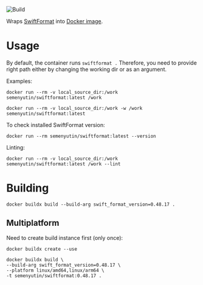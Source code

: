 ![Build](https://github.com/vox-humana/docker-swiftformat/workflows/Docker%20Hub%20Publishing/badge.svg)

Wraps [SwiftFormat](https://github.com/nicklockwood/SwiftFormat) into [Docker image](https://hub.docker.com/r/semenyutin/swiftformat).

# Usage

By default, the container runs `swiftformat .` Therefore, you need to provide right path either by changing the working dir or as an argument.

Examples:

`docker run --rm -v local_source_dir:/work semenyutin/swiftformat:latest /work`

`docker run --rm -v local_source_dir:/work -w /work semenyutin/swiftformat:latest`

To check installed SwiftFormat version:

`docker run --rm semenyutin/swiftformat:latest --version`

Linting:

`docker run --rm -v local_source_dir:/work semenyutin/swiftformat:latest /work --lint`


# Building
`docker buildx build --build-arg swift_format_version=0.48.17 .`

## Multiplatform

Need to create build instance first (only once):

`docker buildx create --use`

```
docker buildx build \
--build-arg swift_format_version=0.48.17 \
--platform linux/amd64,linux/arm64 \
-t semenyutin/swiftformat:0.48.17 .
```

